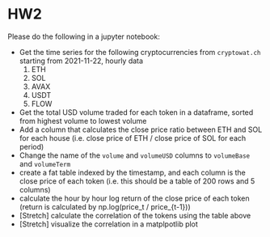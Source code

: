 # HW2
Please do the following in a jupyter notebook:
- Get the time series for the following cryptocurrencies from `cryptowat.ch` starting from 2021-11-22, hourly data
    1. ETH
    2. SOL
    3. AVAX
    4. USDT
    5. FLOW
- Get the total USD volume traded for each token in a dataframe, sorted from highest volume to lowest volume
- Add a column that calculates the close price ratio between ETH and SOL for each house (i.e. close price of ETH / close price of SOL for each period)
- Change the name of the `volume` and `volumeUSD` columns to `volumeBase` and `volumeTerm`
- create a fat table indexed by the timestamp, and each column is the close price of each token (i.e. this should be a table of  200 rows and 5 columns)
- calculate the hour by hour log return of the close price of each token (return is calculated by np.log(price_t / price_{t-1}))
- \[Stretch\] calculate the correlation of the tokens using the table above
- \[Stretch\] visualize the correlation in a matplpotlib plot
